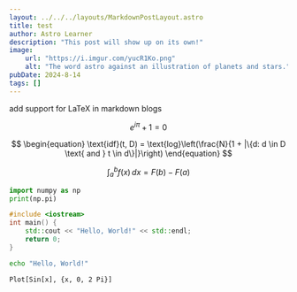 ```yaml
---
layout: ../../../layouts/MarkdownPostLayout.astro
title: test
author: Astro Learner
description: "This post will show up on its own!"
image:
    url: "https://i.imgur.com/yucR1Ko.png"
    alt: "The word astro against an illustration of planets and stars."
pubDate: 2024-8-14
tags: []
---
```


add support for LaTeX in markdown blogs

$$
e^{i\pi} + 1 = 0
$$

$$
\begin{equation}
    \text{idf}(t, D) = \text{log}\left(\frac{N}{1 + |\{d: d \in D \text{ and } t \in d\}|}\right)
\end{equation}
$$

$$
\int_{a}^{b} f(x) \, dx = F(b) - F(a)
$$

```python
import numpy as np
print(np.pi)
```

```cpp
#include <iostream>
int main() {
    std::cout << "Hello, World!" << std::endl;
    return 0;
}
```

```bash
echo "Hello, World!"
```

```
Plot[Sin[x], {x, 0, 2 Pi}]
```